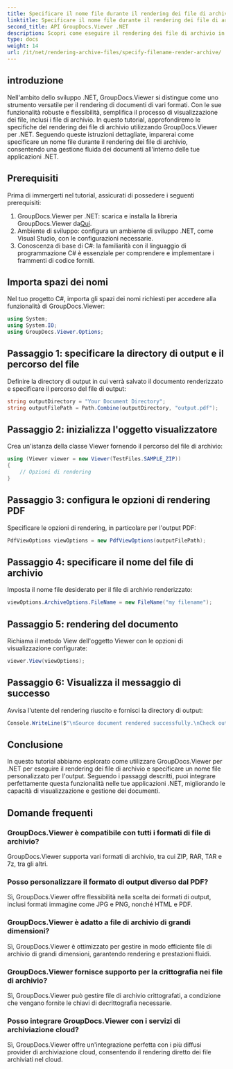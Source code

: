 ```yaml
---
title: Specificare il nome file durante il rendering dei file di archivio
linktitle: Specificare il nome file durante il rendering dei file di archivio
second_title: API GroupDocs.Viewer .NET
description: Scopri come eseguire il rendering dei file di archivio in .NET utilizzando GroupDocs.Viewer, migliorando le funzionalità di gestione dei documenti.
type: docs
weight: 14
url: /it/net/rendering-archive-files/specify-filename-render-archive/
---
```

## introduzione
Nell'ambito dello sviluppo .NET, GroupDocs.Viewer si distingue come uno strumento versatile per il rendering di documenti di vari formati. Con le sue funzionalità robuste e flessibilità, semplifica il processo di visualizzazione dei file, inclusi i file di archivio. In questo tutorial, approfondiremo le specifiche del rendering dei file di archivio utilizzando GroupDocs.Viewer per .NET. Seguendo queste istruzioni dettagliate, imparerai come specificare un nome file durante il rendering dei file di archivio, consentendo una gestione fluida dei documenti all'interno delle tue applicazioni .NET.
## Prerequisiti
Prima di immergerti nel tutorial, assicurati di possedere i seguenti prerequisiti:
1.  GroupDocs.Viewer per .NET: scarica e installa la libreria GroupDocs.Viewer da[Qui](https://releases.groupdocs.com/viewer/net/).
2. Ambiente di sviluppo: configura un ambiente di sviluppo .NET, come Visual Studio, con le configurazioni necessarie.
3. Conoscenza di base di C#: la familiarità con il linguaggio di programmazione C# è essenziale per comprendere e implementare i frammenti di codice forniti.

## Importa spazi dei nomi
Nel tuo progetto C#, importa gli spazi dei nomi richiesti per accedere alla funzionalità di GroupDocs.Viewer:
```csharp
using System;
using System.IO;
using GroupDocs.Viewer.Options;
```
## Passaggio 1: specificare la directory di output e il percorso del file
Definire la directory di output in cui verrà salvato il documento renderizzato e specificare il percorso del file di output:
```csharp
string outputDirectory = "Your Document Directory";
string outputFilePath = Path.Combine(outputDirectory, "output.pdf");
```
## Passaggio 2: inizializza l'oggetto visualizzatore
Crea un'istanza della classe Viewer fornendo il percorso del file di archivio:
```csharp
using (Viewer viewer = new Viewer(TestFiles.SAMPLE_ZIP))
{
    // Opzioni di rendering
}
```
## Passaggio 3: configura le opzioni di rendering PDF
Specificare le opzioni di rendering, in particolare per l'output PDF:
```csharp
PdfViewOptions viewOptions = new PdfViewOptions(outputFilePath);
```
## Passaggio 4: specificare il nome del file di archivio
Imposta il nome file desiderato per il file di archivio renderizzato:
```csharp
viewOptions.ArchiveOptions.FileName = new FileName("my filename");
```
## Passaggio 5: rendering del documento
Richiama il metodo View dell'oggetto Viewer con le opzioni di visualizzazione configurate:
```csharp
viewer.View(viewOptions);
```
## Passaggio 6: Visualizza il messaggio di successo
Avvisa l'utente del rendering riuscito e fornisci la directory di output:
```csharp
Console.WriteLine($"\nSource document rendered successfully.\nCheck output in {outputDirectory}.");
```

## Conclusione
In questo tutorial abbiamo esplorato come utilizzare GroupDocs.Viewer per .NET per eseguire il rendering dei file di archivio e specificare un nome file personalizzato per l'output. Seguendo i passaggi descritti, puoi integrare perfettamente questa funzionalità nelle tue applicazioni .NET, migliorando le capacità di visualizzazione e gestione dei documenti.
## Domande frequenti
### GroupDocs.Viewer è compatibile con tutti i formati di file di archivio?
GroupDocs.Viewer supporta vari formati di archivio, tra cui ZIP, RAR, TAR e 7z, tra gli altri.
### Posso personalizzare il formato di output diverso dal PDF?
Sì, GroupDocs.Viewer offre flessibilità nella scelta dei formati di output, inclusi formati immagine come JPG e PNG, nonché HTML e PDF.
### GroupDocs.Viewer è adatto a file di archivio di grandi dimensioni?
Sì, GroupDocs.Viewer è ottimizzato per gestire in modo efficiente file di archivio di grandi dimensioni, garantendo rendering e prestazioni fluidi.
### GroupDocs.Viewer fornisce supporto per la crittografia nei file di archivio?
Sì, GroupDocs.Viewer può gestire file di archivio crittografati, a condizione che vengano fornite le chiavi di decrittografia necessarie.
### Posso integrare GroupDocs.Viewer con i servizi di archiviazione cloud?
Sì, GroupDocs.Viewer offre un'integrazione perfetta con i più diffusi provider di archiviazione cloud, consentendo il rendering diretto dei file archiviati nel cloud.